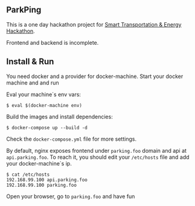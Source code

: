 ParkPing
-
This is a one day hackathon project for [Smart Transportation & Energy Hackathon](http://devpost.com/software/parkping).

Frontend and backend is incomplete.

Install & Run
-
You need docker and a provider for docker-machine.
Start your docker machine and and run 

Eval your machine´s env vars:
```
$ eval $(docker-machine env)
```

Build the images and install dependencies:
```
$ docker-compose up --build -d
```

Check the `docker-compose.yml` file for more settings.

By default, nginx exposes frontend under `parking.foo` domain and api at `api.parking.foo`.
To reach it, you should edit your `/etc/hosts` file and add your docker-machine´s ip.
```
$ cat /etc/hosts
192.168.99.100 api.parking.foo
192.168.99.100 parking.foo
```

Open your browser, go to `parking.foo` and have fun

